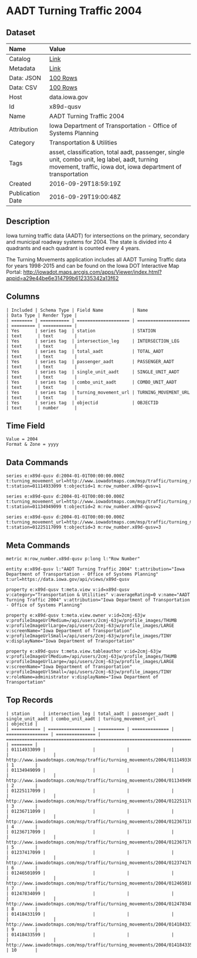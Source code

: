 # AADT Turning Traffic 2004

## Dataset

| Name | Value |
| :--- | :---- |
| Catalog | [Link](https://catalog.data.gov/dataset/aadt-turning-traffic-2004) |
| Metadata | [Link](https://data.iowa.gov/api/views/x89d-qusv) |
| Data: JSON | [100 Rows](https://data.iowa.gov/api/views/x89d-qusv/rows.json?max_rows=100) |
| Data: CSV | [100 Rows](https://data.iowa.gov/api/views/x89d-qusv/rows.csv?max_rows=100) |
| Host | data.iowa.gov |
| Id | x89d-qusv |
| Name | AADT Turning Traffic 2004 |
| Attribution | Iowa Department of Transportation - Office of Systems Planning |
| Category | Transportation & Utilities |
| Tags | asset, classification, total aadt, passenger, single unit, combo unit, leg label, aadt, turning movement, traffic, iowa dot, iowa department of transportation |
| Created | 2016-09-29T18:59:19Z |
| Publication Date | 2016-09-29T19:00:48Z |

## Description

Iowa turning traffic data (AADT) for intersections on the primary, secondary and municipal roadway systems for 2004. The state is divided into 4 quadrants and each quadrant is counted every 4 years.

The Turning Movements application includes all AADT Turning Traffic data for years 1998-2015 and can be found on the Iowa DOT Interactive Map Portal: http://iowadot.maps.arcgis.com/apps/Viewer/index.html?appid=a29e44be6e314799b612335342a13f62

## Columns

```ls
| Included | Schema Type | Field Name           | Name                 | Data Type | Render Type |
| ======== | =========== | ==================== | ==================== | ========= | =========== |
| Yes      | series tag  | station              | STATION              | text      | text        |
| Yes      | series tag  | intersection_leg     | INTERSECTION_LEG     | text      | text        |
| Yes      | series tag  | total_aadt           | TOTAL_AADT           | text      | text        |
| Yes      | series tag  | passenger_aadt       | PASSENGER_AADT       | text      | text        |
| Yes      | series tag  | single_unit_aadt     | SINGLE_UNIT_AADT     | text      | text        |
| Yes      | series tag  | combo_unit_aadt      | COMBO_UNIT_AADT      | text      | text        |
| Yes      | series tag  | turning_movement_url | TURNING_MOVEMENT_URL | text      | text        |
| Yes      | series tag  | objectid             | OBJECTID             | text      | number      |
```

## Time Field

```ls
Value = 2004
Format & Zone = yyyy
```

## Data Commands

```ls
series e:x89d-qusv d:2004-01-01T00:00:00.000Z t:turning_movement_url=http://www.iowadotmaps.com/msp/traffic/turning_movements/2004/01114933099.pdf t:station=01114933099 t:objectid=1 m:row_number.x89d-qusv=1

series e:x89d-qusv d:2004-01-01T00:00:00.000Z t:turning_movement_url=http://www.iowadotmaps.com/msp/traffic/turning_movements/2004/01134949099.pdf t:station=01134949099 t:objectid=2 m:row_number.x89d-qusv=2

series e:x89d-qusv d:2004-01-01T00:00:00.000Z t:turning_movement_url=http://www.iowadotmaps.com/msp/traffic/turning_movements/2004/01225117099.pdf t:station=01225117099 t:objectid=3 m:row_number.x89d-qusv=3
```

## Meta Commands

```ls
metric m:row_number.x89d-qusv p:long l:"Row Number"

entity e:x89d-qusv l:"AADT Turning Traffic 2004" t:attribution="Iowa Department of Transportation - Office of Systems Planning" t:url=https://data.iowa.gov/api/views/x89d-qusv

property e:x89d-qusv t:meta.view v:id=x89d-qusv v:category="Transportation & Utilities" v:averageRating=0 v:name="AADT Turning Traffic 2004" v:attribution="Iowa Department of Transportation - Office of Systems Planning"

property e:x89d-qusv t:meta.view.owner v:id=2cmj-63jw v:profileImageUrlMedium=/api/users/2cmj-63jw/profile_images/THUMB v:profileImageUrlLarge=/api/users/2cmj-63jw/profile_images/LARGE v:screenName="Iowa Department of Transportation" v:profileImageUrlSmall=/api/users/2cmj-63jw/profile_images/TINY v:displayName="Iowa Department of Transportation"

property e:x89d-qusv t:meta.view.tableauthor v:id=2cmj-63jw v:profileImageUrlMedium=/api/users/2cmj-63jw/profile_images/THUMB v:profileImageUrlLarge=/api/users/2cmj-63jw/profile_images/LARGE v:screenName="Iowa Department of Transportation" v:profileImageUrlSmall=/api/users/2cmj-63jw/profile_images/TINY v:roleName=administrator v:displayName="Iowa Department of Transportation"
```

## Top Records

```ls
| station     | intersection_leg | total_aadt | passenger_aadt | single_unit_aadt | combo_unit_aadt | turning_movement_url                                                          | objectid | 
| =========== | ================ | ========== | ============== | ================ | =============== | ============================================================================= | ======== | 
| 01114933099 |                  |            |                |                  |                 | http://www.iowadotmaps.com/msp/traffic/turning_movements/2004/01114933099.pdf | 1        | 
| 01134949099 |                  |            |                |                  |                 | http://www.iowadotmaps.com/msp/traffic/turning_movements/2004/01134949099.pdf | 2        | 
| 01225117099 |                  |            |                |                  |                 | http://www.iowadotmaps.com/msp/traffic/turning_movements/2004/01225117099.pdf | 3        | 
| 01236711099 |                  |            |                |                  |                 | http://www.iowadotmaps.com/msp/traffic/turning_movements/2004/01236711099.pdf | 4        | 
| 01236717099 |                  |            |                |                  |                 | http://www.iowadotmaps.com/msp/traffic/turning_movements/2004/01236717099.pdf | 5        | 
| 01237417099 |                  |            |                |                  |                 | http://www.iowadotmaps.com/msp/traffic/turning_movements/2004/01237417099.pdf | 6        | 
| 01246501099 |                  |            |                |                  |                 | http://www.iowadotmaps.com/msp/traffic/turning_movements/2004/01246501099.pdf | 7        | 
| 01247834099 |                  |            |                |                  |                 | http://www.iowadotmaps.com/msp/traffic/turning_movements/2004/01247834099.pdf | 8        | 
| 01418433199 |                  |            |                |                  |                 | http://www.iowadotmaps.com/msp/traffic/turning_movements/2004/01418433199.pdf | 9        | 
| 01418433599 |                  |            |                |                  |                 | http://www.iowadotmaps.com/msp/traffic/turning_movements/2004/01418433599.pdf | 10       | 
```